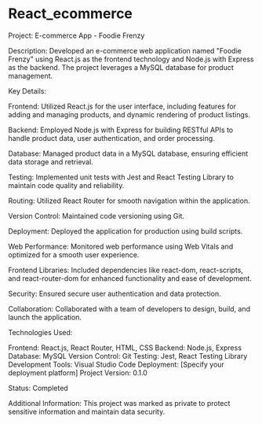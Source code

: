 # React_ecommerce
Project: E-commerce App - Foodie Frenzy

Description:
Developed an e-commerce web application named "Foodie Frenzy" using React.js as the frontend technology and Node.js with Express as the backend. The project leverages a MySQL database for product management.

Key Details:

Frontend: Utilized React.js for the user interface, including features for adding and managing products, and dynamic rendering of product listings.

Backend: Employed Node.js with Express for building RESTful APIs to handle product data, user authentication, and order processing.

Database: Managed product data in a MySQL database, ensuring efficient data storage and retrieval.

Testing: Implemented unit tests with Jest and React Testing Library to maintain code quality and reliability.

Routing: Utilized React Router for smooth navigation within the application.

Version Control: Maintained code versioning using Git.

Deployment: Deployed the application for production using build scripts.

Web Performance: Monitored web performance using Web Vitals and optimized for a smooth user experience.

Frontend Libraries: Included dependencies like react-dom, react-scripts, and react-router-dom for enhanced functionality and ease of development.

Security: Ensured secure user authentication and data protection.

Collaboration: Collaborated with a team of developers to design, build, and launch the application.

Technologies Used:

Frontend: React.js, React Router, HTML, CSS
Backend: Node.js, Express
Database: MySQL
Version Control: Git
Testing: Jest, React Testing Library
Development Tools: Visual Studio Code
Deployment: [Specify your deployment platform]
Project Version: 0.1.0

Status: Completed

Additional Information: This project was marked as private to protect sensitive information and maintain data security.
